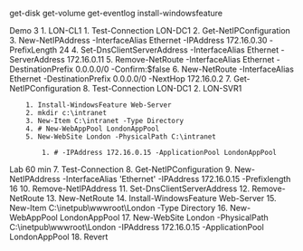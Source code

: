 
get-disk
get-volume
get-eventlog
install-windowsfeature

Demo 3
	1. LON-CL1
		1. Test-Connection LON-DC1
		2. Get-NetIPConfiguration
		3. New-NetIPAddress -InterfaceAlias Ethernet -IPAddress 172.16.0.30 -PrefixLength 24
		4. Set-DnsClientServerAddress -InterfaceAlias Ethernet -ServerAddress 172.16.0.11
		5. Remove-NetRoute -InterfaceAlias Ethernet -DestinationPrefix 0.0.0.0/0 -Confirm:$false
		6. New-NetRoute -InterfaceAlias Ethernet -DestinationPrefix 0.0.0.0/0 -NextHop 172.16.0.2
		7. Get-NetIPConfiguration
		8. Test-Connection LON-DC1
	2. LON-SVR1

		1. Install-WindowsFeature Web-Server
		2. mkdir c:\intranet
		3. New-Item C:\intranet -Type Directory
		4. # New-WebAppPool LondonAppPool
		5. New-WebSite London -PhysicalPath C:\intranet

			1. # -IPAddress 172.16.0.15 -ApplicationPool LondonAppPool

Lab 60 min
	7. Test-Connection
	8. Get-NetIPConfiguration
	9. New-NetIPAddress -InterfaceAlias 'Ethernet' -IPAddress 172.16.0.15 -Prefixlength 16
	10. Remove-NetIPAddress
	11. Set-DnsClientServerAddress
	12. Remove-NetRoute
	13. New-NetRoute
	14. Install-WindowsFeature Web-Server
	15. New-Item C:\inetpub\wwwroot\London -Type Directory
	16. New-WebAppPool LondonAppPool
	17. New-WebSite London -PhysicalPath C:\inetpub\wwwroot\London -IPAddress 172.16.0.15 -ApplicationPool LondonAppPool
	18. Revert


